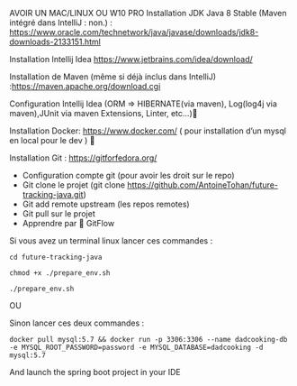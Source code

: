 AVOIR UN MAC/LINUX OU W10 PRO Installation JDK Java 8 Stable (Maven intégré dans IntelliJ : non.) : https://www.oracle.com/technetwork/java/javase/downloads/jdk8-downloads-2133151.html

Installation Intellij Idea https://www.jetbrains.com/idea/download/

Installation de Maven (même si déjà inclus dans IntelliJ) :https://maven.apache.org/download.cgi

Configuration Intellij Idea (ORM => HIBERNATE(via maven), Log(log4j via maven),JUnit via maven Extensions, Linter, etc…)🐳

Installation Docker: https://www.docker.com/ ( pour installation d’un mysql en local pour le dev ) 🙏

Installation Git : https://gitforfedora.org/

 - Configuration compte git (pour avoir les droit sur le repo)
 - Git clone le projet (git clone https://github.com/AntoineTohan/future-tracking-java.git)
 - Git add remote upstream (les repos remotes)
 - Git pull sur le projet
 - Apprendre par 💖 GitFlow

Si vous avez un terminal linux lancer ces commandes  :

```cd future-tracking-java```

```chmod +x ./prepare_env.sh```

```./prepare_env.sh```

OU

Sinon lancer ces deux commandes :

```docker pull mysql:5.7 && docker run -p 3306:3306 --name dadcooking-db -e MYSQL_ROOT_PASSWORD=password -e MYSQL_DATABASE=dadcooking -d mysql:5.7```

And launch the spring boot project in your IDE
